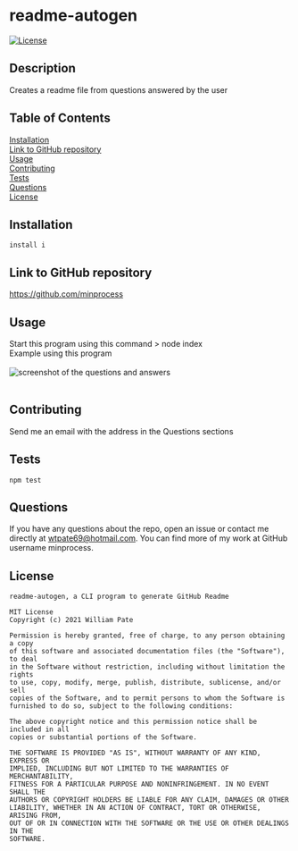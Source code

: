 
# readme-autogen
[![License](https://img.shields.io/badge/License-Apache%202.0-blue.svg)](https://opensource.org/licenses/Apache-2.0)
## Description
Creates a readme file from questions answered by the user
## Table of Contents
[Installation](#installation)<br>
[Link to GitHub repository](#link-to-github-repository)<br>
[Usage](#usage)<br>
[Contributing](#contributing)<br>
[Tests](#tests)<br>
[Questions](#questions)<br>
[License](#license)
## Installation
```install i```
## Link to GitHub repository
https://github.com/minprocess
## Usage
Start this program using this command > node index<br>
Example using this program<br><br>
![screenshot of the questions and answers](screenshot.png)<br><br>
## Contributing
Send me an email with the address in the Questions sections
## Tests
```npm test```
## Questions
If you have any questions about the repo, open an issue or contact me directly at wtpate69@hotmail.com. You can find more of my work at GitHub username minprocess.
## License
    readme-autogen, a CLI program to generate GitHub Readme

    MIT License
    Copyright (c) 2021 William Pate
    
    Permission is hereby granted, free of charge, to any person obtaining a copy
    of this software and associated documentation files (the "Software"), to deal
    in the Software without restriction, including without limitation the rights
    to use, copy, modify, merge, publish, distribute, sublicense, and/or sell
    copies of the Software, and to permit persons to whom the Software is
    furnished to do so, subject to the following conditions:
    
    The above copyright notice and this permission notice shall be included in all
    copies or substantial portions of the Software.
    
    THE SOFTWARE IS PROVIDED "AS IS", WITHOUT WARRANTY OF ANY KIND, EXPRESS OR
    IMPLIED, INCLUDING BUT NOT LIMITED TO THE WARRANTIES OF MERCHANTABILITY,
    FITNESS FOR A PARTICULAR PURPOSE AND NONINFRINGEMENT. IN NO EVENT SHALL THE
    AUTHORS OR COPYRIGHT HOLDERS BE LIABLE FOR ANY CLAIM, DAMAGES OR OTHER
    LIABILITY, WHETHER IN AN ACTION OF CONTRACT, TORT OR OTHERWISE, ARISING FROM,
    OUT OF OR IN CONNECTION WITH THE SOFTWARE OR THE USE OR OTHER DEALINGS IN THE
    SOFTWARE.
